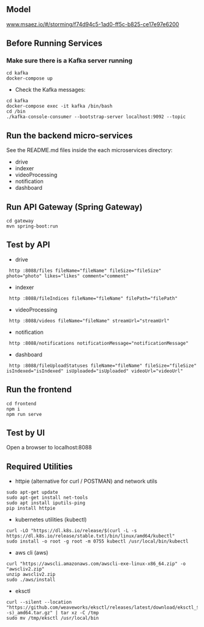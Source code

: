 # 

## Model
www.msaez.io/#/storming/f74d94c5-1ad0-ff5c-b825-ce17e97e6200

## Before Running Services
### Make sure there is a Kafka server running
```
cd kafka
docker-compose up
```
- Check the Kafka messages:
```
cd kafka
docker-compose exec -it kafka /bin/bash
cd /bin
./kafka-console-consumer --bootstrap-server localhost:9092 --topic
```

## Run the backend micro-services
See the README.md files inside the each microservices directory:

- drive
- indexer
- videoProcessing
- notification
- dashboard


## Run API Gateway (Spring Gateway)
```
cd gateway
mvn spring-boot:run
```

## Test by API
- drive
```
 http :8088/files fileName="fileName" fileSize="fileSize" photo="photo" likes="likes" comment="comment" 
```
- indexer
```
 http :8088/fileIndices fileName="fileName" filePath="filePath" 
```
- videoProcessing
```
 http :8088/videos fileName="fileName" streamUrl="streamUrl" 
```
- notification
```
 http :8088/notifications notificationMessage="notificationMessage" 
```
- dashboard
```
 http :8088/fileUploadStatuses fileName="fileName" fileSize="fileSize" isIndexed="isIndexed" isUploaded="isUploaded" videoUrl="videoUrl" 
```


## Run the frontend
```
cd frontend
npm i
npm run serve
```

## Test by UI
Open a browser to localhost:8088

## Required Utilities

- httpie (alternative for curl / POSTMAN) and network utils
```
sudo apt-get update
sudo apt-get install net-tools
sudo apt install iputils-ping
pip install httpie
```

- kubernetes utilities (kubectl)
```
curl -LO "https://dl.k8s.io/release/$(curl -L -s https://dl.k8s.io/release/stable.txt)/bin/linux/amd64/kubectl"
sudo install -o root -g root -m 0755 kubectl /usr/local/bin/kubectl
```

- aws cli (aws)
```
curl "https://awscli.amazonaws.com/awscli-exe-linux-x86_64.zip" -o "awscliv2.zip"
unzip awscliv2.zip
sudo ./aws/install
```

- eksctl 
```
curl --silent --location "https://github.com/weaveworks/eksctl/releases/latest/download/eksctl_$(uname -s)_amd64.tar.gz" | tar xz -C /tmp
sudo mv /tmp/eksctl /usr/local/bin
```

